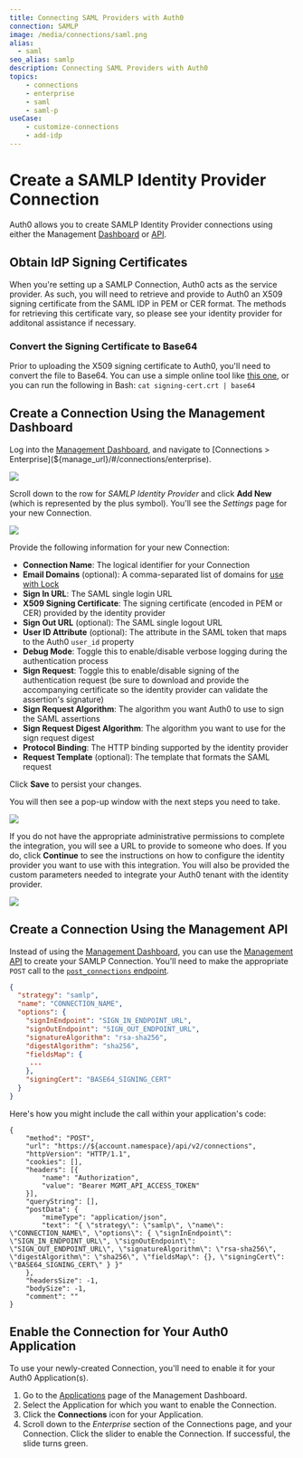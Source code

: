 ```yaml
---
title: Connecting SAML Providers with Auth0
connection: SAMLP
image: /media/connections/saml.png
alias:
  - saml
seo_alias: samlp
description: Connecting SAML Providers with Auth0
topics:
    - connections
    - enterprise
    - saml
	- saml-p
useCase:
    - customize-connections
    - add-idp
---
```


# Create a SAMLP Identity Provider Connection

Auth0 allows you to create SAMLP Identity Provider connections using either the Management [Dashboard](${manage_url}/#/connections/enterprise) or [API](/api/management/v2#!/Connections/post_connections).

## Obtain IdP Signing Certificates

When you're setting up a SAMLP Connection, Auth0 acts as the service provider. As such, you will need to retrieve and provide to Auth0 an X509 signing certificate from the SAML IDP in PEM or CER format. The methods for retrieving this certificate vary, so please see your identity provider for additonal assistance if necessary.

### Convert the Signing Certificate to Base64

Prior to uploading the X509 signing certificate to Auth0, you'll need to convert the file to Base64. You can use a simple online tool like [this one](https://www.base64decode.org/), or you can run the following in Bash: `cat signing-cert.crt | base64`

## Create a Connection Using the Management Dashboard

Log into the [Management Dashboard](${manage_url}), and navigate to [Connections > Enterprise](${manage_url}/#/connections/enterprise).

![](/media/articles/connections/enterprise/samlp/enterprise-connection.png)

Scroll down to the row for *SAMLP Identity Provider* and click **Add New** (which is represented by the plus symbol). You'll see the *Settings* page for your new Connection.

![](/media/articles/connections/enterprise/samlp/create-new-connection.png)

Provide the following information for your new Connection:

* **Connection Name**: The logical identifier for your Connection
* **Email Domains** (optional): A comma-separated list of domains for [use with Lock](/libraries/lock)
* **Sign In URL**: The SAML single login URL
* **X509 Signing Certificate**: The signing certificate (encoded in PEM or CER) provided by the identity provider
* **Sign Out URL** (optional): The SAML single logout URL
* **User ID Attribute** (optional): The attribute in the SAML token that maps to the Auth0 `user_id` property
* **Debug Mode**: Toggle this to enable/disable verbose logging during the authentication process
* **Sign Request**: Toggle this to enable/disable signing of the authentication request (be sure to download and provide the accompanying certificate so the identity provider can validate the assertion's signature)
* **Sign Request Algorithm**: The algorithm you want Auth0 to use to sign the SAML assertions
* **Sign Request Digest Algorithm**: The algorithm you want to use for the sign request digest
* **Protocol Binding**: The HTTP binding supported by the identity provider
* **Request Template** (optional): The template that formats the SAML request

Click **Save** to persist your changes.

You will then see a pop-up window with the next steps you need to take.

![](/media/articles/connections/enterprise/samlp/admin-url.png)

If you do not have the appropriate administrative permissions to complete the integration, you will see a URL to provide to someone who does. If you do, click **Continue** to see the instructions on how to configure the identity provider you want to use with this integration. You will also be provided the custom parameters needed to integrate your Auth0 tenant with the identity provider.

![](/media/articles/connections/enterprise/samlp/config-instructions.png)

## Create a Connection Using the Management API

Instead of using the [Management Dashboard](${manage_url}), you can use the [Management API](/api/management/v2#!) to create your SAMLP Connection. You'll need to make the appropriate `POST` call to the [`post_connections` endpoint](/api/management/v2#!/Connections/post_connections).

```json
{
  "strategy": "samlp",
  "name": "CONNECTION_NAME",
  "options": {
    "signInEndpoint": "SIGN_IN_ENDPOINT_URL",
    "signOutEndpoint": "SIGN_OUT_ENDPOINT_URL",
    "signatureAlgorithm": "rsa-sha256",
    "digestAlgorithm": "sha256",
    "fieldsMap": {
     ...
    },
    "signingCert": "BASE64_SIGNING_CERT"
  }
}
```

Here's how you might include the call within your application's code:

```har
{
	"method": "POST",
	"url": "https://${account.namespace}/api/v2/connections",
	"httpVersion": "HTTP/1.1",
	"cookies": [],
	"headers": [{
		"name": "Authorization",
		"value": "Bearer MGMT_API_ACCESS_TOKEN"
	}],
	"queryString": [],
	"postData": {
		"mimeType": "application/json",
		"text": "{ \"strategy\": \"samlp\", \"name\": \"CONNECTION_NAME\", \"options\": { \"signInEndpoint\": \"SIGN_IN_ENDPOINT_URL\", \"signOutEndpoint\": \"SIGN_OUT_ENDPOINT_URL\", \"signatureAlgorithm\": \"rsa-sha256\", \"digestAlgorithm\": \"sha256\", \"fieldsMap\": {}, \"signingCert\": \"BASE64_SIGNING_CERT\" } }"
	},
	"headersSize": -1,
	"bodySize": -1,
	"comment": ""
}
```

## Enable the Connection for Your Auth0 Application

To use your newly-created Connection, you'll need to enable it for your Auth0 Application(s).

1. Go to the [Applications](${manage_url}/#/applications) page of the Management Dashboard.
2. Select the Application for which you want to enable the Connection.
3. Click the **Connections** icon for your Application.
4. Scroll down to the *Enterprise* section of the Connections page, and your Connection. Click the slider to enable the Connection. If successful, the slide turns green.
